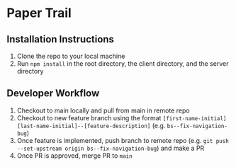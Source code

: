 # Paper Trail

## Installation Instructions
1. Clone the repo to your local machine
2. Run `npm install` in the root directory, the client directory, and the server directory

## Developer Workflow
1. Checkout to main locally and pull from main in remote repo
2. Checkout to new feature branch using the format `[first-name-initial][last-name-initial]--[feature-description]` (e.g. `bs--fix-navigation-bug`)
3. Once feature is implemented, push branch to remote repo (e.g. `git push --set-upstream origin bs--fix-navigation-bug`) and make a PR
4. Once PR is approved, merge PR to `main`